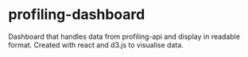 # profiling-dashboard
Dashboard that handles data from profiling-api and display in readable format. Created with react and d3.js to visualise data.
